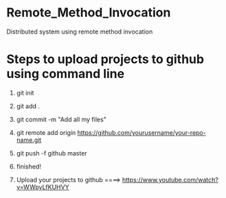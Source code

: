 # Remote_Method_Invocation
Distributed system using remote method invocation

Steps to upload projects to github using command line
=====================================================
1) git init

2) git add .

3) git commit -m "Add all my files"

4) git remote add origin https://github.com/yourusername/your-repo-name.git

5) git push -f github master

6) finished!

7) Upload your projects to github ====> https://www.youtube.com/watch?v=WWpyLfKUHVY
